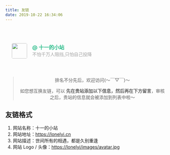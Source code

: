 ```yaml
---
title: 友链
date: 2019-10-22 16:34:06
---
```

<html>
 <head></head>
 <body>
  <div class="post-block page" style="opacity: 1; display: block;">
   <header class="post-header" style="opacity: 1; display: block; transform: translateY(0px);">
    <div class="post-meta"></div>
   </header>
   <div class="post-body" style="opacity: 1; display: block; transform: translateY(0px);">
    <div id="links">
     <style>.links-content{margin-top:1rem}.link-navigation::after{content:" ";display:block;clear:both}.card{width:300px;font-size:1rem;padding:10px 20px;border-radius:4px;transition-duration:.15s;margin-bottom:1rem;display:flex}.card:nth-child(odd){float:left}.card:nth-child(even){float:right}.card:hover{transform:scale(1.1);box-shadow:0 2px 6px 0 rgba(0,0,0,.12),0 0 6px 0 rgba(0,0,0,.04)}.card a{border:none}.card .ava{width:3rem!important;height:3rem!important;margin:0!important;margin-right:1em!important;border-radius:4px}.card .card-header{font-style:italic;overflow:hidden;width:236px}.card .card-header a{font-style:normal;color:#2bbc8a;font-weight:700;text-decoration:none}.card .card-header a:hover{color:#d480aa;text-decoration:none}.card .card-header .info{font-style:normal;color:#a3a3a3;font-size:14px;min-width:0;text-overflow:ellipsis;overflow:hidden;white-space:nowrap}</style>
     <div class="links-content">
      <div class="link-navigation">
       <div class="card">
        <a class="fancybox fancybox.image" href="https://www.lonelyi.cn/images/avatar.jpg" itemscope="" itemtype="http://schema.org/ImageObject" itemprop="url" data-fancybox="default" rel="default"><img class="ava" src="https://www.lonelyi.cn/images/avatar.jpg" /></a>
        <div class="card-header">
         <div>
          <a href="https://www.lonelyi.cn" target="_blank" rel="external nofollow noopener noreferrer">@ 十一的小站</a>
         </div>
         <div class="info">
        不怕千万人阻挡,只怕自己投降
         </div>
        </div>
       </div>
 </div>
      <div style="text-align:center">
       <br />
	    <blockquote class="blockquote-center">
		<!--   <strong> 发送邮件到<a class = "a" href ="mailto:shiyi_box@163.com">shiyi_box@163.com</a> 格式如下 </strong> -->
		  <div class="note info">
			<p>排名不分先后，欢迎访问(～￣▽￣)～</p>
		</div>
		  <p>如您想互换友链，可以 <strong>先在贵站添加以下信息，然后再在下方留言</strong>，审核之后，贵站的信息就会被添加到列表中啦～</p>
		 </blockquote>
      </div>
      <div class="note success">
       <h2 id="友链格式"><a href="#友链格式" class="headerlink" title="友链格式"></a>友链格式</h2>
       <ol>
        <li>网站名称：十一的小站</li>
        <li>网站地址：<a href="https://lonelyi.cn">https://lonelyi.cn</a></li>
        <li> 网站描述：世间所有的相遇，都是久别重逢</li>
        <li>网站 Logo / 头像：<a href="https://lonelyi.cn/images/avatar.jpg">https://lonelyi/images/avatar.jpg</a></li>
       </ol>
      </div>
     </div>
    </div>
   </div>
  </div>
 </body>
</html>